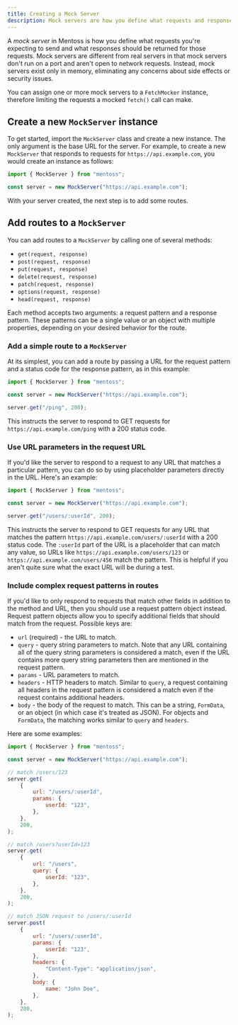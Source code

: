 ```yaml
---
title: Creating a Mock Server
description: Mock servers are how you define what requests and responses you want
---
```


A _mock server_ in Mentoss is how you define what requests you're expecting to send and what responses should be returned for those requests. Mock servers are different from real servers in that mock servers don't run on a port and aren't open to network requests. Instead, mock servers exist only in memory, eliminating any concerns about side effects or security issues.

You can assign one or more mock servers to a `FetchMocker` instance, therefore limiting the requests a mocked `fetch()` call can make.

## Create a new `MockServer` instance

To get started, import the `MockServer` class and create a new instance. The only argument is the base URL for the server. For example, to create a new `MockServer` that responds to requests for `https://api.example.com`, you would create an instance as follows:

```js
import { MockServer } from "mentoss";

const server = new MockServer("https://api.example.com");
```

With your server created, the next step is to add some routes.

## Add routes to a `MockServer`

You can add routes to a `MockServer` by calling one of several methods:

-   `get(request, response)`
-   `post(request, response)`
-   `put(request, response)`
-   `delete(request, response)`
-   `patch(request, response)`
-   `options(request, response)`
-   `head(request, response)`

Each method accepts two arguments: a request pattern and a response pattern. These patterns can be a single value or an object with multiple properties, depending on your desired behavior for the route.

### Add a simple route to a `MockServer`

At its simplest, you can add a route by passing a URL for the request pattern and a status code for the response pattern, as in this example:

```js
import { MockServer } from "mentoss";

const server = new MockServer("https://api.example.com");

server.get("/ping", 200);
```

This instructs the server to respond to GET requests for `https://api.example.com/ping` with a 200 status code.

### Use URL parameters in the request URL

If you'd like the server to respond to a request to any URL that matches a particular pattern, you can do so by using placeholder parameters directly in the URL. Here's an example:

```js
import { MockServer } from "mentoss";

const server = new MockServer("https://api.example.com");

server.get("/users/:userId", 200);
```

This instructs the server to respond to GET requests for any URL that matches the pattern `https://api.example.com/users/:userId` with a 200 status code. The `:userId` part of the URL is a placeholder that can match any value, so URLs like `https://api.example.com/users/123` or `https://api.example.com/users/456` match the pattern. This is helpful if you aren't quite sure what the exact URL will be during a test.

### Include complex request patterns in routes

If you'd like to only respond to requests that match other fields in addition to the method and URL, then you should use a request pattern object instead. Request pattern objects allow you to specify additional fields that should match from the request. Possible keys are:

-   `url` (required) - the URL to match.
-   `query` - query string parameters to match. Note that any URL containing all of the query string parameters is considered a match, even if the URL contains more query string parameters then are mentioned in the request pattern.
-   `params` - URL parameters to match.
-   `headers` - HTTP headers to match. Similar to `query`, a request containing all headers in the request pattern is considered a match even if the request contains additional headers.
-   `body` - the body of the request to match. This can be a string, `FormData`, or an object (in which case it's treated as JSON). For objects and `FormData`, the matching works similar to `query` and `headers`.

Here are some examples:

```js
import { MockServer } from "mentoss";

const server = new MockServer("https://api.example.com");

// match /users/123
server.get(
	{
		url: "/users/:userId",
		params: {
			userId: "123",
		},
	},
	200,
);

// match /users?userId=123
server.get(
	{
		url: "/users",
		query: {
			userId: "123",
		},
	},
	200,
);

// match JSON request to /users/:userId
server.post(
	{
		url: "/users/:userId",
		params: {
			userId: "123",
		},
		headers: {
			"Content-Type": "application/json",
		},
		body: {
			name: "John Doe",
		},
	},
	200,
);
```
